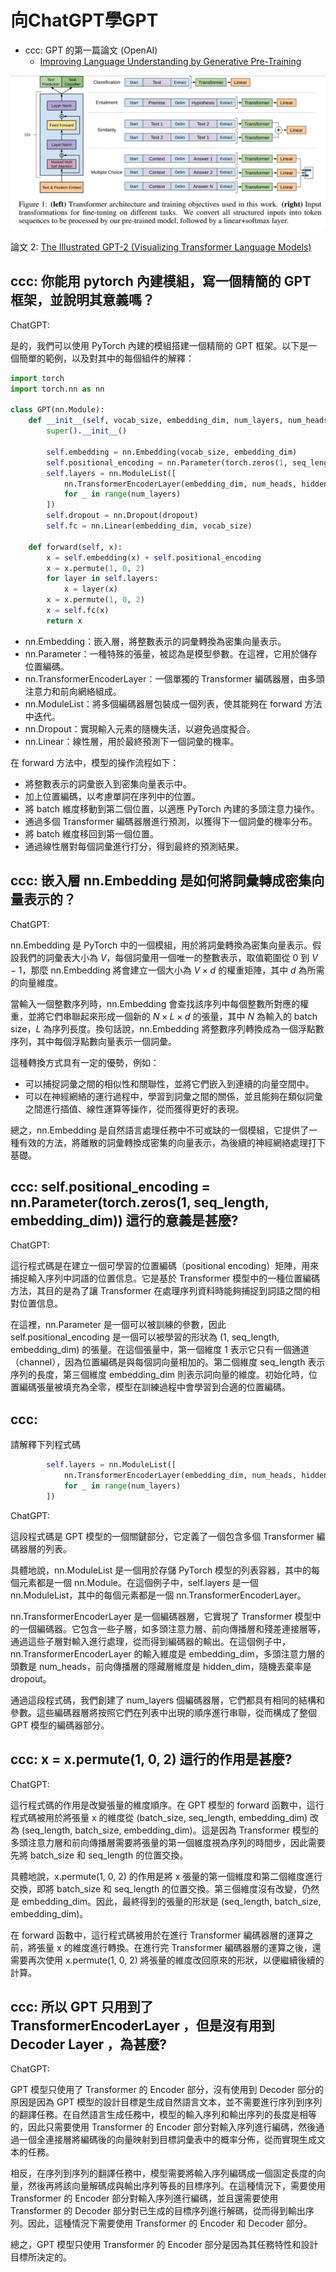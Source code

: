 # 向ChatGPT學GPT


* ccc: GPT 的第一篇論文 (OpenAI)
    * [Improving Language Understanding
by Generative Pre-Training](https://gwern.net/doc/www/s3-us-west-2.amazonaws.com/d73fdc5ffa8627bce44dcda2fc012da638ffb158.pdf)

![](./img/GPT.png)

論文 2: [The Illustrated GPT-2 (Visualizing Transformer Language Models)](http://jalammar.github.io/illustrated-gpt2/)

## ccc: 你能用 pytorch 內建模組，寫一個精簡的 GPT 框架，並說明其意義嗎？

ChatGPT:

是的，我們可以使用 PyTorch 內建的模組搭建一個精簡的 GPT 框架。以下是一個簡單的範例，以及對其中的每個組件的解釋：

```py
import torch
import torch.nn as nn

class GPT(nn.Module):
    def __init__(self, vocab_size, embedding_dim, num_layers, num_heads, hidden_dim, seq_length, dropout=0.1):
        super().__init__()

        self.embedding = nn.Embedding(vocab_size, embedding_dim)
        self.positional_encoding = nn.Parameter(torch.zeros(1, seq_length, embedding_dim))
        self.layers = nn.ModuleList([
            nn.TransformerEncoderLayer(embedding_dim, num_heads, hidden_dim, dropout)
            for _ in range(num_layers)
        ])
        self.dropout = nn.Dropout(dropout)
        self.fc = nn.Linear(embedding_dim, vocab_size)

    def forward(self, x):
        x = self.embedding(x) + self.positional_encoding
        x = x.permute(1, 0, 2)
        for layer in self.layers:
            x = layer(x)
        x = x.permute(1, 0, 2)
        x = self.fc(x)
        return x

```

* nn.Embedding：嵌入層，將整數表示的詞彙轉換為密集向量表示。
* nn.Parameter：一種特殊的張量，被認為是模型參數。在這裡，它用於儲存位置編碼。
* nn.TransformerEncoderLayer：一個單獨的 Transformer 編碼器層，由多頭注意力和前向網絡組成。
* nn.ModuleList：將多個編碼器層包裝成一個列表，使其能夠在 forward 方法中迭代。
* nn.Dropout：實現輸入元素的隨機失活，以避免過度擬合。
* nn.Linear：線性層，用於最終預測下一個詞彙的機率。

在 forward 方法中，模型的操作流程如下：

* 將整數表示的詞彙嵌入到密集向量表示中。
* 加上位置編碼，以考慮單詞在序列中的位置。
* 將 batch 維度移動到第二個位置，以適應 PyTorch 內建的多頭注意力操作。
* 通過多個 Transformer 編碼器層進行預測，以獲得下一個詞彙的機率分布。
* 將 batch 維度移回到第一個位置。
* 通過線性層對每個詞彙進行打分，得到最終的預測結果。

## ccc: 嵌入層 nn.Embedding 是如何將詞彙轉成密集向量表示的？

ChatGPT:

nn.Embedding 是 PyTorch 中的一個模組，用於將詞彙轉換為密集向量表示。假設我們的詞彙表大小為 $V$，每個詞彙用一個唯一的整數表示，取值範圍從 $0$ 到 $V-1$，那麼 nn.Embedding 將會建立一個大小為 $V \times d$ 的權重矩陣，其中 $d$ 為所需的向量維度。

當輸入一個整數序列時，nn.Embedding 會查找該序列中每個整數所對應的權重，並將它們串聯起來形成一個新的 $N \times L \times d$ 的張量，其中 $N$ 為輸入的 batch size，$L$ 為序列長度。換句話說，nn.Embedding 將整數序列轉換成為一個浮點數序列，其中每個浮點數向量表示一個詞彙。

這種轉換方式具有一定的優勢，例如：

* 可以捕捉詞彙之間的相似性和關聯性，並將它們嵌入到連續的向量空間中。
* 可以在神經網絡的運行過程中，學習到詞彙之間的關係，並且能夠在類似詞彙之間進行插值、線性運算等操作，從而獲得更好的表現。

總之，nn.Embedding 是自然語言處理任務中不可或缺的一個模組，它提供了一種有效的方法，將離散的詞彙轉換成密集的向量表示，為後續的神經網絡處理打下基礎。

## ccc: self.positional_encoding = nn.Parameter(torch.zeros(1, seq_length, embedding_dim)) 這行的意義是甚麼?

ChatGPT:

這行程式碼是在建立一個可學習的位置編碼（positional encoding）矩陣，用來捕捉輸入序列中詞語的位置信息。它是基於 Transformer 模型中的一種位置編碼方法，其目的是為了讓 Transformer 在處理序列資料時能夠捕捉到詞語之間的相對位置信息。

在這裡，nn.Parameter 是一個可以被訓練的參數，因此 self.positional_encoding 是一個可以被學習的形狀為 (1, seq_length, embedding_dim) 的張量。在這個張量中，第一個維度 1 表示它只有一個通道（channel），因為位置編碼是與每個詞向量相加的。第二個維度 seq_length 表示序列的長度，第三個維度 embedding_dim 則表示詞向量的維度。初始化時，位置編碼張量被填充為全零，模型在訓練過程中會學習到合適的位置編碼。

## ccc:

請解釋下列程式碼

```py
        self.layers = nn.ModuleList([
            nn.TransformerEncoderLayer(embedding_dim, num_heads, hidden_dim, dropout)
            for _ in range(num_layers)
        ])
```

ChatGPT:

這段程式碼是 GPT 模型的一個關鍵部分，它定義了一個包含多個 Transformer 編碼器層的列表。

具體地說，nn.ModuleList 是一個用於存儲 PyTorch 模型的列表容器，其中的每個元素都是一個 nn.Module。在這個例子中，self.layers 是一個 nn.ModuleList，其中的每個元素都是一個 nn.TransformerEncoderLayer。

nn.TransformerEncoderLayer 是一個編碼器層，它實現了 Transformer 模型中的一個編碼器。它包含一些子層，如多頭注意力層、前向傳播層和殘差連接層等，通過這些子層對輸入進行處理，從而得到編碼器的輸出。在這個例子中，nn.TransformerEncoderLayer 的輸入維度是 embedding_dim，多頭注意力層的頭數是 num_heads，前向傳播層的隱藏層維度是 hidden_dim，隨機丟棄率是 dropout。

通過這段程式碼，我們創建了 num_layers 個編碼器層，它們都具有相同的結構和參數。這些編碼器層將按照它們在列表中出現的順序進行串聯，從而構成了整個 GPT 模型的編碼器部分。

## ccc: x = x.permute(1, 0, 2) 這行的作用是甚麼?

ChatGPT:

這行程式碼的作用是改變張量的維度順序。在 GPT 模型的 forward 函數中，這行程式碼被用於將張量 x 的維度從 (batch_size, seq_length, embedding_dim) 改為 (seq_length, batch_size, embedding_dim)。這是因為 Transformer 模型的多頭注意力層和前向傳播層需要將張量的第一個維度視為序列的時間步，因此需要先將 batch_size 和 seq_length 的位置交換。

具體地說，x.permute(1, 0, 2) 的作用是將 x 張量的第一個維度和第二個維度進行交換，即將 batch_size 和 seq_length 的位置交換。第三個維度沒有改變，仍然是 embedding_dim。因此，最終得到的張量的形狀是 (seq_length, batch_size, embedding_dim)。

在 forward 函數中，這行程式碼被用於在進行 Transformer 編碼器層的運算之前，將張量 x 的維度進行轉換。在進行完 Transformer 編碼器層的運算之後，還需要再次使用 x.permute(1, 0, 2) 將張量的維度改回原來的形狀，以便繼續後續的計算。

## ccc: 所以 GPT 只用到了 TransformerEncoderLayer ，但是沒有用到 Decoder Layer ，為甚麼?

ChatGPT:

GPT 模型只使用了 Transformer 的 Encoder 部分，沒有使用到 Decoder 部分的原因是因為 GPT 模型的設計目標是生成自然語言文本，並不需要進行序列到序列的翻譯任務。在自然語言生成任務中，模型的輸入序列和輸出序列的長度是相等的，因此只需要使用 Transformer 的 Encoder 部分對輸入序列進行編碼，然後通過一個全連接層將編碼後的向量映射到目標詞彙表中的概率分佈，從而實現生成文本的任務。

相反，在序列到序列的翻譯任務中，模型需要將輸入序列編碼成一個固定長度的向量，然後再將該向量解碼成與輸出序列等長的目標序列。在這種情況下，需要使用 Transformer 的 Encoder 部分對輸入序列進行編碼，並且還需要使用 Transformer 的 Decoder 部分對已生成的目標序列進行解碼，從而得到輸出序列。因此，這種情況下需要使用 Transformer 的 Encoder 和 Decoder 部分。

總之，GPT 模型只使用 Transformer 的 Encoder 部分是因為其任務特性和設計目標所決定的。
